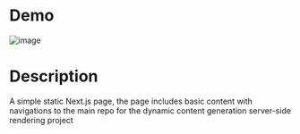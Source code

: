 # Demo
![image](https://github.com/moibraahim/Nextjs-Static-Cloudflare/assets/60974619/0b3ecc90-7f24-4bb3-a60b-8ab5bbd59ad5)

# Description
A simple static Next.js page, the page  includes basic content with navigations to the main repo for the dynamic content generation server-side rendering project 
